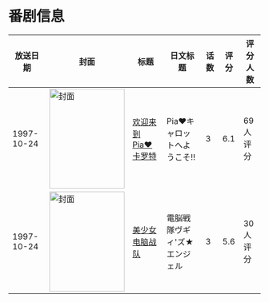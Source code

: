 # 番剧信息

|放送日期|封面|标题|日文标题|话数|评分|评分人数|
|---|---|---|---|---|---|---|
|1997-10-24|<img src="/img/no_icon_subject.png" alt="封面" style="width:150px;height:200px;object-fit:cover;">|[欢迎来到Pia♥卡罗特](https://bangumi.tv/subject/69425)|Pia♥キャロットへようこそ!!|3|6.1|69人评分|
|1997-10-24|<img src="//lain.bgm.tv/pic/cover/c/39/b8/82780_a9e94.jpg" alt="封面" style="width:150px;height:200px;object-fit:cover;">|[美少女电脑战队](https://bangumi.tv/subject/82780)|電脳戦隊ヴギィ'ズ★エンジェル|3|5.6|30人评分|
